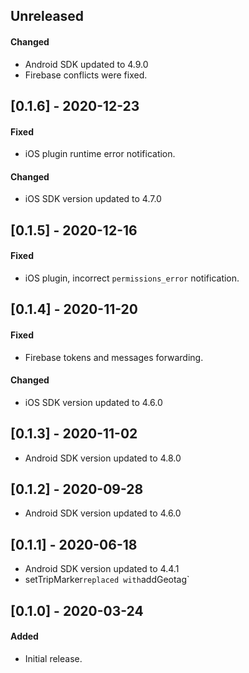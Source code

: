 ## Unreleased
#### Changed
- Android SDK updated to 4.9.0
- Firebase conflicts were fixed.

## [0.1.6] - 2020-12-23

#### Fixed
- iOS plugin runtime error notification.

#### Changed
- iOS SDK version updated to 4.7.0


## [0.1.5] - 2020-12-16

#### Fixed
- iOS plugin, incorrect `permissions_error` notification.

## [0.1.4] - 2020-11-20

#### Fixed
- Firebase tokens and messages forwarding.

#### Changed
- iOS SDK version updated to 4.6.0

## [0.1.3] - 2020-11-02

- Android SDK version updated to 4.8.0

## [0.1.2] - 2020-09-28

- Android SDK version updated to 4.6.0

## [0.1.1] - 2020-06-18

- Android SDK version updated to 4.4.1
- setTripMarker` replaced with `addGeotag` 

## [0.1.0] - 2020-03-24


#### Added
- Initial release.
